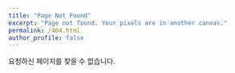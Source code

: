 ```yaml
---
title: "Page Not Found"
excerpt: "Page not found. Your pixels are in another canvas."
permalink: /404.html
author_profile: false
---
```


요청하신 페이지를 찾을 수 없습니다.

<script>
  var GOOG_FIXURL_LANG = 'en';
  var GOOG_FIXURL_SITE = 'https://CHS96.github.io'
</script>
<script src="https://linkhelp.clients.google.com/tbproxy/lh/wm/fixurl.js">
</script>